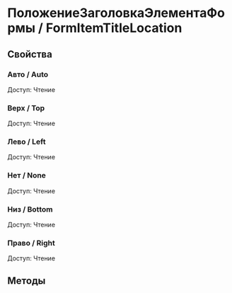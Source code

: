 
# ПоложениеЗаголовкаЭлементаФормы / FormItemTitleLocation

## Свойства
    
### Авто / Auto
Доступ: Чтение
### Верх / Top
Доступ: Чтение
### Лево / Left
Доступ: Чтение
### Нет / None
Доступ: Чтение
### Низ / Bottom
Доступ: Чтение
### Право / Right
Доступ: Чтение
## Методы
    